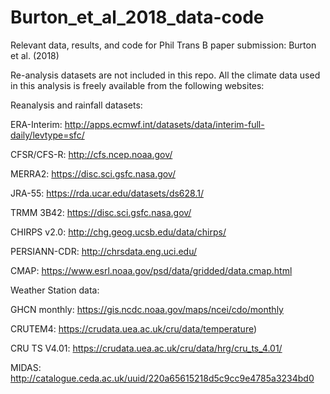 # Burton_et_al_2018_data-code
Relevant data, results, and code for Phil Trans B paper submission: Burton et al. (2018)

Re-analysis datasets are not included in this repo. All the climate data used in this analysis is freely available
from the following websites:

Reanalysis and rainfall datasets:

ERA-Interim:  http://apps.ecmwf.int/datasets/data/interim-full-daily/levtype=sfc/

CFSR/CFS-R: http://cfs.ncep.noaa.gov/

MERRA2: https://disc.sci.gsfc.nasa.gov/

JRA-55: https://rda.ucar.edu/datasets/ds628.1/

TRMM 3B42: https://disc.sci.gsfc.nasa.gov/

CHIRPS v2.0: http://chg.geog.ucsb.edu/data/chirps/

PERSIANN-CDR: http://chrsdata.eng.uci.edu/

CMAP: https://www.esrl.noaa.gov/psd/data/gridded/data.cmap.html


Weather Station data:

GHCN monthly: https://gis.ncdc.noaa.gov/maps/ncei/cdo/monthly

CRUTEM4: https://crudata.uea.ac.uk/cru/data/temperature)

CRU TS V4.01: https://crudata.uea.ac.uk/cru/data/hrg/cru_ts_4.01/

MIDAS: http://catalogue.ceda.ac.uk/uuid/220a65615218d5c9cc9e4785a3234bd0


